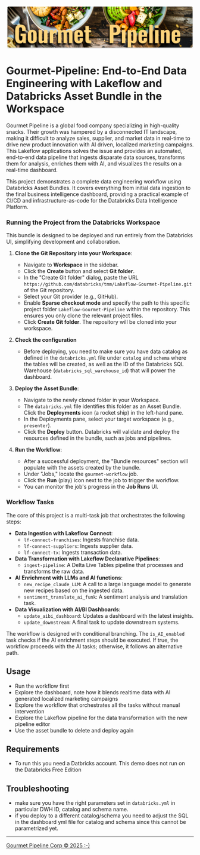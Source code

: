 ![Gourmet Pipe Corp](https://raw.githubusercontent.com/databricks/tmm/refs/heads/main/Lakeflow-Gourmet-Pipeline/misc/gourmet_header.jpg)



# Gourmet-Pipeline: End-to-End Data Engineering with Lakeflow and Databricks Asset Bundle in the Workspace

Gourmet Pipeline is a global food company specializing in high-quality snacks. Their growth was hampered by a disconnected IT landscape, making it difficult to analyze sales, supplier, and market data in real-time to drive new product innovation with AI driven, localized marketing campaigns. This Lakeflow applications solves the issue and provides an automated, end-to-end data pipeline that ingests disparate data sources, transforms them for analysis, enriches them with AI, and visualizes the results on a real-time dashboard.

This project demonstrates a complete data engineering workflow using Databricks Asset Bundles. It covers everything from initial data ingestion to the final business intelligence dashboard, providing a practical example of CI/CD and infrastructure-as-code for the Databricks Data Intelligence Platform.



### Running the Project from the Databricks Workspace

This bundle is designed to be deployed and run entirely from the Databricks UI, simplifying development and collaboration.

1.  **Clone the Git Repository into your Workspace**:
    *   Navigate to **Workspace** in the sidebar.
    *   Click the **Create** button and select **Git folder**.
    *   In the "Create Git folder" dialog, paste the URL ```https://github.com/databricks/tmm/Lakeflow-Gourmet-Pipeline.git``` of the Git repository.
    *   Select your Git provider (e.g., GitHub).
    *   Enable **Sparse checkout mode** and specify the path to this specific project folder ```Lakeflow-Gourmet-Pipeline``` within the repository. This ensures you only clone the relevant project files.
    *   Click **Create Git folder**. The repository will be cloned into your workspace.


2.   **Check the configuration** 

      * Before deploying, you need to make sure you have data catalog as defined in the `databricks.yml` file under  `catalog` and `schema` where the tables will be created, as well as the ID of the Databricks SQL Warehouse (`databricks_sql_warehouse_id`) that will power the dashboard.



3.  **Deploy the Asset Bundle**:
    *   Navigate to the newly cloned folder in your Workspace.
    *   The `databricks.yml` file identifies this folder as an Asset Bundle. Click the **Deployments** icon (a rocket ship) in the left-hand pane.
    *   In the Deployments pane, select your target workspace (e.g., `presenter`).
    *   Click the **Deploy** button. Databricks will validate and deploy the resources defined in the bundle, such as jobs and pipelines.

3.  **Run the Workflow**:
    *   After a successful deployment, the "Bundle resources" section will populate with the assets created by the bundle.
    *   Under "Jobs," locate the `gourmet-workflow` job.
    *   Click the **Run** (play) icon next to the job to trigger the workflow.
    *   You can monitor the job's progress in the **Job Runs** UI.


### Workflow Tasks

The core of this project is a multi-task job that orchestrates the following steps:

*   **Data Ingestion with Lakeflow Connect**:
    *   `lf-connect-franchises`: Ingests franchise data.
    *   `lf-connect-suppliers`: Ingests supplier data.
    *   `lf-connect-tx`: Ingests transaction data.
*   **Data Transformation with Lakeflow Declarative Pipelines**:
    *   `ingest-pipeline`: A Delta Live Tables pipeline that processes and transforms the raw data.
*   **AI Enrichment with LLMs and AI functions**:
    *   `new_recipe_claude_LLM`: A call to a large language model to generate new recipes based on the ingested data.
    *   `sentiment_translate_ai_funk`: A sentiment analysis and translation task.
*   **Data Visualization with AI/BI Dashboards**:
    *   `update_aibi_dashboard`: Updates a dashboard with the latest insights.
    *   `update_downstream`: A final task to update downstream systems.

The workflow is designed with conditional branching. The `is_AI_enabled` task checks if the AI enrichment steps should be executed. If true, the workflow proceeds with the AI tasks; otherwise, it follows an alternative path.



## Usage

- Run the workflow first
- Explore the dashboard, note how it blends realtime data with AI generated localized marketing campaigns
- Explore the workflow that orchestrates all the tasks without manual intervention
- Explore the Lakeflow pipeline for the data transformation with the new pipeline editor
- Use the asset bundle to delete and deploy again


## Requirements

- To run this you need a Datbricks account. This demo does not run on the Databricks Free Edition


## Troubleshooting

- make sure you have the right parameters set in ```databricks.yml``` in particular DWH ID, catalog and schema name.
- if you deploy to a different catalog/schema you need to adjust the SQL in the dashboard yml file for catalog and schema since this cannot be parametrized yet. 

---
[Gourmet Pipeline Corp © 2025 :-) ](https://www.linkedin.com/in/frankmunz/)


